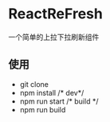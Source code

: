 # ReactReFresh
一个简单的上拉下拉刷新组件

## 使用

- git clone
- npm install
/* dev*/
- npm run start
/* build */
- npm run build